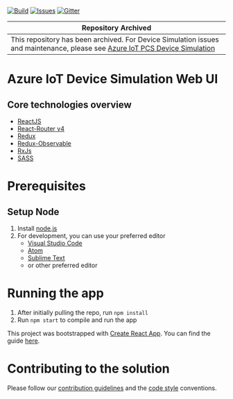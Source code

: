 [![Build][build-badge]][build-url]
[![Issues][issues-badge]][issues-url]
[![Gitter][gitter-badge]][gitter-url]

Repository Archived |
--------------------|
| This repository has been archived. For Device Simulation issues and maintenance, please see [Azure IoT PCS Device Simulation](https://www.github.com/Azure/azure-iot-pcs-device-simulation) |

Azure IoT Device Simulation Web UI
==================================
## Core technologies overview
- [ReactJS](https://reactjs.org/)
- [React-Router v4](https://github.com/ReactTraining/react-router)
- [Redux](https://redux.js.org/)
- [Redux-Observable](https://redux-observable.js.org/)
- [RxJs](http://reactivex.io/rxjs/)
- [SASS](http://sass-lang.com/)

Prerequisites
=============
## Setup Node
1. Install [node.js](https://nodejs.org/)
2. For development, you can use your preferred editor
   - [Visual Studio Code](https://code.visualstudio.com/)
   - [Atom](https://atom.io/)
   - [Sublime Text](https://www.sublimetext.com/)
   - or other preferred editor

Running the app
=============
1. After initially pulling the repo, run `npm install`
2. Run `npm start` to compile and run the app

This project was bootstrapped with [Create React App](https://github.com/facebookincubator/create-react-app). You can find the guide [here](https://github.com/facebookincubator/create-react-app/blob/master/packages/react-scripts/template/README.md).

Contributing to the solution
============================
Please follow our [contribution guidelines](docs/CONTRIBUTING.md) and the [code style](docs/CODE_GUIDELINES.md) conventions.

[build-badge]: https://img.shields.io/travis/Azure/pcs-simulation-webui.svg
[build-url]: https://travis-ci.org/Azure/pcs-simulation-webui
[issues-badge]: https://img.shields.io/github/issues/azure/pcs-simulation-webui.svg
[issues-url]: https://github.com/Azure/pcs-simulation-webui/issues/new
[gitter-badge]: https://img.shields.io/gitter/room/azure/iot-solutions.js.svg
[gitter-url]: https://gitter.im/azure/iot-solutions
